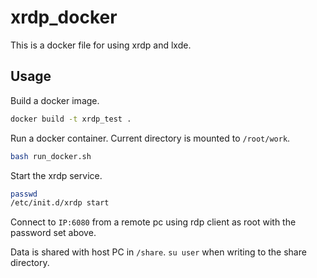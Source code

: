 # xrdp_docker

This is a docker file for using xrdp and lxde.

## Usage

Build a docker image.

```sh
docker build -t xrdp_test .
```

Run a docker container. Current directory is mounted to `/root/work`.

```sh
bash run_docker.sh
```

Start the xrdp service.

```sh
passwd
/etc/init.d/xrdp start
```

Connect to `IP:6080` from a remote pc using rdp client as root with the password set above.

Data is shared with host PC in `/share`.
`su user` when writing to the share directory.

